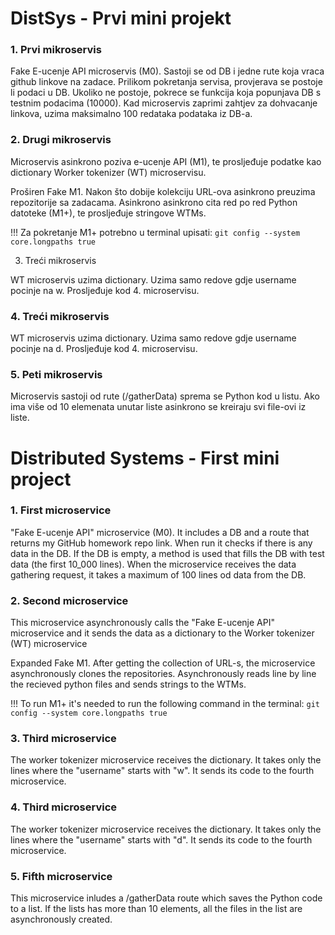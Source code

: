# DistSys - Prvi mini projekt

### 1. Prvi mikroservis

Fake E-ucenje API microservis (M0). Sastoji se od DB i jedne rute koja vraca github linkove na zadace. Prilikom pokretanja servisa, provjerava se postoje li podaci u DB. Ukoliko ne postoje, pokrece se funkcija koja popunjava DB s testnim podacima (10000). Kad microservis zaprimi zahtjev za dohvacanje linkova, uzima maksimalno 100 redataka podataka iz DB-a.

### 2. Drugi mikroservis

Microservis asinkrono poziva e-ucenje API (M1), te prosljeđuje podatke kao dictionary Worker tokenizer (WT) microservisu.

Proširen Fake M1. Nakon što dobije kolekciju URL-ova asinkrono preuzima
repozitorije sa zadacama. Asinkrono asinkrono cita red po red Python
datoteke (M1+), te prosljeđuje stringove WTMs.

!!! Za pokretanje M1+ potrebno u terminal upisati: `git config --system core.longpaths true `

3. Treći mikroservis

WT microservis uzima dictionary. Uzima samo redove gdje username pocinje na w. Prosljeđuje kod 4. microservisu.

### 4. Treći mikroservis

WT microservis uzima dictionary. Uzima samo redove gdje username pocinje na d. Prosljeđuje kod 4. microservisu.

### 5. Peti mikroservis

Microservis sastoji od rute (/gatherData) sprema se Python kod u listu. Ako ima više od 10 elemenata unutar liste asinkrono se kreiraju svi file-ovi iz liste.

# Distributed Systems - First mini project

### 1. First microservice

"Fake E-ucenje API" microservice (M0). It includes a DB and a route that returns my GitHub homework repo link. When run it checks if there is any data in the DB. If the DB is empty, a method is used that fills the DB with test data (the first 10_000 lines). When the microservice receives the data gathering request, it takes a maximum of 100 lines od data from the DB.

### 2. Second microservice

This microservice asynchronously calls the "Fake E-ucenje API" microservice and it sends the data as a dictionary to the Worker tokenizer (WT) microservice

Expanded Fake M1. After getting the collection of URL-s, the microservice asynchronously clones the repositories. Asynchronously reads line by line the recieved python files and sends strings to the WTMs.

!!! To run M1+ it's needed to run the following command in the terminal: `git config --system core.longpaths true `

### 3. Third microservice

The worker tokenizer microservice receives the dictionary. It takes only the lines where the "username" starts with "w". It sends its code to the fourth microservice.

### 4. Third microservice

The worker tokenizer microservice receives the dictionary. It takes only the lines where the "username" starts with "d". It sends its code to the fourth microservice.

### 5. Fifth microservice

This microservice inludes a /gatherData route which saves the Python code to a list. If the lists has more than 10 elements, all the files in the list are asynchronously created.
